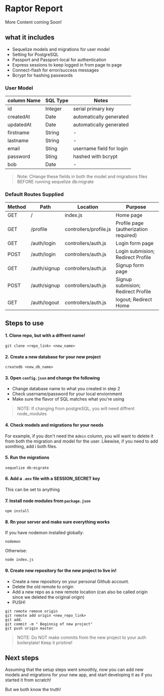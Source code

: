 # Raptor Report

More Content coming Soon!

## what it includes

* Sequelize models and migrations for user model
* Setting for PostgreSQL
* Passport and Passport-local for authentication
* Express sessions to keep logged in from page to page
* Connect-flash for error/success messages
* Bcrypt for hashing passwords

### User Model

| column Name | SQL Type | Notes |
| ----------- | -------- | ----------------------- |
| id | Integer | serial primary key |
| createdAt | Date | automatically generated |
| updatedAt | Date | automatically generated |
| firstname | String | - |
| lastname | String | - |
| email | Sting | username field for login |
| password | Sting | hashed with bcrypt |
| bob | Date | - |

> Note: CHange these fields in both the model and migrations files BEFORE running sequelize db:migrate

### Default Routes Supplied

| Method | Path | Location | Purpose |
| ------ | ---------------- | -------------------- | -------------------------- |
| GET | / | index.js | Home page |
| GET | /profile | controllers/profile.js | Profile page (autherization required) |
| GET | /auth/login | controllers/auth.js | Login form page |
| POST | /auth/login | controllers/auth.js | Login submision; Redirect Profile |
| GET | /auth/signup | controllers/auth.js | Signup form page |
| POST | /auth/signup | controllers/auth.js | Signup submision; Redirect Profile|
| GET | /auth/logout | controllers/auth.js | logout; Redirect Home |

## Steps to use

#### 1. Clone repo, but with a diffrent name!

```
git clone <repo_link> <new_name>
```

#### 2. Create a new database for your new project

```
createdb <new_db_name>
```

#### 3. Open `config.json` and change the following

* Change database name to what you created in step 2
* Check username/password for your local enviornment
* Make sure the flavor of SQL matches what you're using

> NOTE: If changing from postgreSQL, you will need diffrent node_modules

#### 4. Check models and migrations for your needs

For example, if you don't need the `Admin` column, you will want to delete it from both the migration and model for the user. Likewise, if you need to add somthing, add i both files.

#### 5. Run the migrations

```
sequelize db:migrate
```

#### 6. Add a `.env` file with a SESSION_SECRET key

This can be set to anything

#### 7. Install node modules from `package.json`

```
npm install
```

#### 8. Rn your server and make sure everything works

If you have nodemon installed globally:
```
nodemon
```

Otherwise:
```
node index.js
```

#### 9. Create new repository for the new project to live in!

* Create a new repository on your personal Github account.
* Delete the old remote to origin
* Add a new repo as a new remote location (can also be called origin since we deleted the original origin)
* PUSH!

```
git remote remove origin
git remote add origin <new_repo_link>
git add.
git commit -m " Beginnig of new project"
git push origin master
```

>NOTE: Do NOT make commits from the new project to your auth boilerplate! Keep it pristine!

## Next steps

Assuming that the setup steps went smoothly, now you can add new models and migrations for your new app, and start developing it as if you started it from scratch!

But we both know the truth!